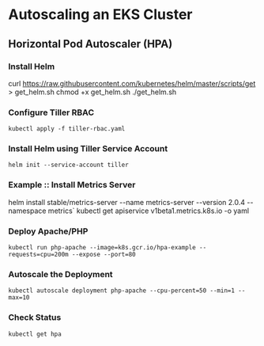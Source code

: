 # Autoscaling an EKS Cluster

## Horizontal Pod Autoscaler (HPA)
### Install Helm

curl https://raw.githubusercontent.com/kubernetes/helm/master/scripts/get > get_helm.sh
chmod +x get_helm.sh
./get_helm.sh


### Configure Tiller RBAC
`kubectl apply -f tiller-rbac.yaml`
### Install Helm using Tiller Service Account
`helm init --service-account tiller`

### Example :: Install Metrics Server

helm install stable/metrics-server --name metrics-server --version 2.0.4 --namespace metrics`
kubectl get apiservice v1beta1.metrics.k8s.io -o yaml
### Deploy Apache/PHP

`kubectl run php-apache --image=k8s.gcr.io/hpa-example --requests=cpu=200m --expose --port=80`

### Autoscale the Deployment

`kubectl autoscale deployment php-apache --cpu-percent=50 --min=1 --max=10`

### Check Status

`kubectl get hpa`
